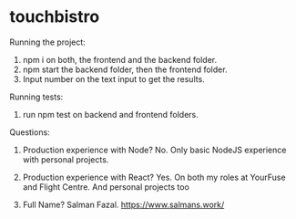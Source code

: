 # touchbistro

Running the project:
1. npm i on both, the frontend and the backend folder.
2. npm start the backend folder, then the frontend folder.
3. Input number on the text input to get the results.

Running tests:
1. run npm test on backend and frontend folders.


Questions:

1. Production experience with Node?
   No. Only basic NodeJS experience with personal projects.
   
2. Production experience with React?
   Yes. On both my roles at YourFuse and Flight Centre. And personal projects too
   
3. Full Name?
   Salman Fazal.
   https://www.salmans.work/
